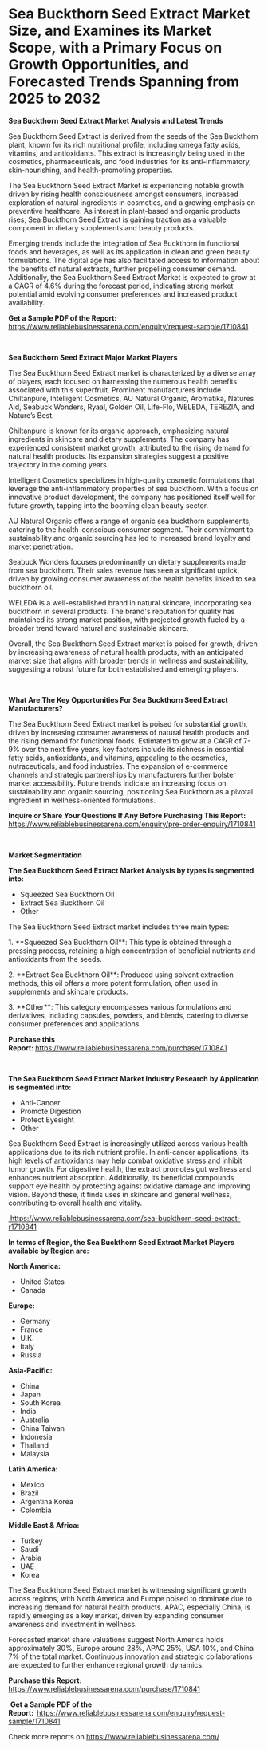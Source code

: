 <p><h1>Sea Buckthorn Seed Extract Market Size, and Examines its Market Scope, with a Primary Focus on Growth Opportunities, and Forecasted Trends Spanning from 2025 to 2032</h1></p><p><strong>Sea Buckthorn Seed Extract Market Analysis and Latest Trends</strong></p>
<p><p>Sea Buckthorn Seed Extract is derived from the seeds of the Sea Buckthorn plant, known for its rich nutritional profile, including omega fatty acids, vitamins, and antioxidants. This extract is increasingly being used in the cosmetics, pharmaceuticals, and food industries for its anti-inflammatory, skin-nourishing, and health-promoting properties.</p><p>The Sea Buckthorn Seed Extract Market is experiencing notable growth driven by rising health consciousness amongst consumers, increased exploration of natural ingredients in cosmetics, and a growing emphasis on preventive healthcare. As interest in plant-based and organic products rises, Sea Buckthorn Seed Extract is gaining traction as a valuable component in dietary supplements and beauty products. </p><p>Emerging trends include the integration of Sea Buckthorn in functional foods and beverages, as well as its application in clean and green beauty formulations. The digital age has also facilitated access to information about the benefits of natural extracts, further propelling consumer demand. Additionally, the Sea Buckthorn Seed Extract Market is expected to grow at a CAGR of 4.6% during the forecast period, indicating strong market potential amid evolving consumer preferences and increased product availability.</p></p>
<p><strong>Get a Sample PDF of the Report:&nbsp;</strong> <a href="https://www.reliablebusinessarena.com/enquiry/request-sample/1710841?utm_campaign=3173&utm_medium=2&utm_source=Github&utm_content=ia&utm_term=27032025&utm_id=sea-buckthorn-seed-extract">https://www.reliablebusinessarena.com/enquiry/request-sample/1710841</a></p>
<p>&nbsp;</p>
<p><strong>Sea Buckthorn Seed Extract Major Market Players</strong></p>
<p><p>The Sea Buckthorn Seed Extract market is characterized by a diverse array of players, each focused on harnessing the numerous health benefits associated with this superfruit. Prominent manufacturers include Chiltanpure, Intelligent Cosmetics, AU Natural Organic, Aromatika, Natures Aid, Seabuck Wonders, Ryaal, Golden Oil, Life-Flo, WELEDA, TEREZIA, and Nature’s Best.</p><p>Chiltanpure is known for its organic approach, emphasizing natural ingredients in skincare and dietary supplements. The company has experienced consistent market growth, attributed to the rising demand for natural health products. Its expansion strategies suggest a positive trajectory in the coming years.</p><p>Intelligent Cosmetics specializes in high-quality cosmetic formulations that leverage the anti-inflammatory properties of sea buckthorn. With a focus on innovative product development, the company has positioned itself well for future growth, tapping into the booming clean beauty sector.</p><p>AU Natural Organic offers a range of organic sea buckthorn supplements, catering to the health-conscious consumer segment. Their commitment to sustainability and organic sourcing has led to increased brand loyalty and market penetration.</p><p>Seabuck Wonders focuses predominantly on dietary supplements made from sea buckthorn. Their sales revenue has seen a significant uptick, driven by growing consumer awareness of the health benefits linked to sea buckthorn oil. </p><p>WELEDA is a well-established brand in natural skincare, incorporating sea buckthorn in several products. The brand's reputation for quality has maintained its strong market position, with projected growth fueled by a broader trend toward natural and sustainable skincare.</p><p>Overall, the Sea Buckthorn Seed Extract market is poised for growth, driven by increasing awareness of natural health products, with an anticipated market size that aligns with broader trends in wellness and sustainability, suggesting a robust future for both established and emerging players.</p></p>
<p>&nbsp;</p>
<p><strong>What Are The Key Opportunities For Sea Buckthorn Seed Extract Manufacturers?</strong></p>
<p><p>The Sea Buckthorn Seed Extract market is poised for substantial growth, driven by increasing consumer awareness of natural health products and the rising demand for functional foods. Estimated to grow at a CAGR of 7-9% over the next five years, key factors include its richness in essential fatty acids, antioxidants, and vitamins, appealing to the cosmetics, nutraceuticals, and food industries. The expansion of e-commerce channels and strategic partnerships by manufacturers further bolster market accessibility. Future trends indicate an increasing focus on sustainability and organic sourcing, positioning Sea Buckthorn as a pivotal ingredient in wellness-oriented formulations.</p></p>
<p><strong>Inquire or Share Your Questions If Any Before Purchasing This Report:</strong> <a href="https://www.reliablebusinessarena.com/enquiry/pre-order-enquiry/1710841?utm_campaign=3173&utm_medium=2&utm_source=Github&utm_content=ia&utm_term=27032025&utm_id=sea-buckthorn-seed-extract">https://www.reliablebusinessarena.com/enquiry/pre-order-enquiry/1710841</a></p>
<p>&nbsp;</p>
<p><strong>Market Segmentation</strong></p>
<p><strong>The Sea Buckthorn Seed Extract Market Analysis by types is segmented into:</strong></p>
<p><ul><li>Squeezed Sea Buckthorn Oil</li><li>Extract Sea Buckthorn Oil</li><li>Other</li></ul></p>
<p><p>The Sea Buckthorn Seed Extract market includes three main types: </p><p>1. **Squeezed Sea Buckthorn Oil**: This type is obtained through a pressing process, retaining a high concentration of beneficial nutrients and antioxidants from the seeds. </p><p>2. **Extract Sea Buckthorn Oil**: Produced using solvent extraction methods, this oil offers a more potent formulation, often used in supplements and skincare products. </p><p>3. **Other**: This category encompasses various formulations and derivatives, including capsules, powders, and blends, catering to diverse consumer preferences and applications.</p></p>
<p><strong>Purchase this Report:&nbsp;</strong><a href="https://www.reliablebusinessarena.com/purchase/1710841?utm_campaign=3173&utm_medium=2&utm_source=Github&utm_content=ia&utm_term=27032025&utm_id=sea-buckthorn-seed-extract">https://www.reliablebusinessarena.com/purchase/1710841</a></p>
<p>&nbsp;</p>
<p><strong>The Sea Buckthorn Seed Extract Market Industry Research by Application is segmented into:</strong></p>
<p><ul><li>Anti-Cancer</li><li>Promote Digestion</li><li>Protect Eyesight</li><li>Other</li></ul></p>
<p><p>Sea Buckthorn Seed Extract is increasingly utilized across various health applications due to its rich nutrient profile. In anti-cancer applications, its high levels of antioxidants may help combat oxidative stress and inhibit tumor growth. For digestive health, the extract promotes gut wellness and enhances nutrient absorption. Additionally, its beneficial compounds support eye health by protecting against oxidative damage and improving vision. Beyond these, it finds uses in skincare and general wellness, contributing to overall health and vitality.</p></p>
<p><a href="https://www.reliablebusinessarena.com/sea-buckthorn-seed-extract-r1710841?utm_campaign=3173&utm_medium=2&utm_source=Github&utm_content=ia&utm_term=27032025&utm_id=sea-buckthorn-seed-extract">&nbsp;https://www.reliablebusinessarena.com/sea-buckthorn-seed-extract-r1710841</a></p>
<p><strong>In terms of Region, the Sea Buckthorn Seed Extract Market Players available by Region are:</strong></p>
<p>
    <p> <strong> North America: </strong>
        <ul>
            <li>United States</li>
            <li>Canada</li>
        </ul>
        </p> 
    <p> <strong> Europe: </strong>
        <ul>
            <li>Germany</li>
            <li>France</li>
            <li>U.K.</li>
            <li>Italy</li>
            <li>Russia</li>
        </ul>
        </p> 
    <p> <strong> Asia-Pacific: </strong>
        <ul>
            <li>China</li>
            <li>Japan</li>
            <li>South Korea</li>
            <li>India</li>
            <li>Australia</li>
            <li>China Taiwan</li>
            <li>Indonesia</li>
            <li>Thailand</li>
            <li>Malaysia</li>
        </ul>
        </p> 
    <p> <strong> Latin America: </strong>
        <ul>
            <li>Mexico</li>
            <li>Brazil</li>
            <li>Argentina Korea</li>
            <li>Colombia</li>
        </ul>
        </p> 
    <p> <strong> Middle East & Africa: </strong>
        <ul>
            <li>Turkey</li>
            <li>Saudi</li>
            <li>Arabia</li>
            <li>UAE</li>
            <li>Korea</li>
        </ul>
    </p>
    </p>
<p><p>The Sea Buckthorn Seed Extract market is witnessing significant growth across regions, with North America and Europe poised to dominate due to increasing demand for natural health products. APAC, especially China, is rapidly emerging as a key market, driven by expanding consumer awareness and investment in wellness. </p><p>Forecasted market share valuations suggest North America holds approximately 30%, Europe around 28%, APAC 25%, USA 10%, and China 7% of the total market. Continuous innovation and strategic collaborations are expected to further enhance regional growth dynamics.</p></p>
<p><strong>Purchase this Report: </strong><a href="https://www.reliablebusinessarena.com/purchase/1710841?utm_campaign=3173&utm_medium=2&utm_source=Github&utm_content=ia&utm_term=27032025&utm_id=sea-buckthorn-seed-extract">https://www.reliablebusinessarena.com/purchase/1710841</a></p>
<p>&nbsp;<strong>Get a Sample PDF of the Report:&nbsp;&nbsp;</strong><a href="https://www.reliablebusinessarena.com/enquiry/request-sample/1710841?utm_campaign=3173&utm_medium=2&utm_source=Github&utm_content=ia&utm_term=27032025&utm_id=sea-buckthorn-seed-extract">https://www.reliablebusinessarena.com/enquiry/request-sample/1710841</a></p>
<p><strong></strong></p>
<p>Check more reports on <a href="https://www.reliablebusinessarena.com/?utm_campaign=3173&utm_medium=2&utm_source=Github&utm_content=ia&utm_term=27032025&utm_id=sea-buckthorn-seed-extract">https://www.reliablebusinessarena.com/</a></p>